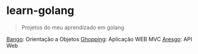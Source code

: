 # learn-golang
> Projetos do meu aprendizado em golang

[Bango](https://github.com/MelkdeSousa/bango): Orientação a Objetos
[Ghopping](https://github.com/MelkdeSousa/ghopping): Aplicação WEB MVC
[Aresgo](https://github.com/MelkdeSousa/aresgo): API Web
